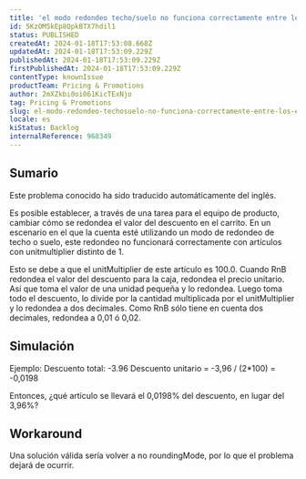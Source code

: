 ```yaml
---
title: 'el modo redondeo techo/suelo no funciona correctamente entre los elementos con multiplicador unitario distinto de 1'
id: 5KzOM5kEp8QpkBTX7hdil1
status: PUBLISHED
createdAt: 2024-01-18T17:53:08.668Z
updatedAt: 2024-01-18T17:53:09.229Z
publishedAt: 2024-01-18T17:53:09.229Z
firstPublishedAt: 2024-01-18T17:53:09.229Z
contentType: knownIssue
productTeam: Pricing & Promotions
author: 2mXZkbi0oi061KicTExNjo
tag: Pricing & Promotions
slug: el-modo-redondeo-techosuelo-no-funciona-correctamente-entre-los-elementos-con-multiplicador-unitario-distinto-de-1
locale: es
kiStatus: Backlog
internalReference: 968349
---
```


## Sumario

<div class="alert alert-info">
  <p>Este problema conocido ha sido traducido automáticamente del inglés.</p>
</div>



Es posible establecer, a través de una tarea para el equipo de producto, cambiar cómo se redondea el valor del descuento en el carrito.
En un escenario en el que la cuenta esté utilizando un modo de redondeo de techo o suelo, este redondeo no funcionará correctamente con artículos con unitmultiplier distinto de 1.

Esto se debe a que el unitMultiplier de este artículo es 100.0. Cuando RnB redondea el valor del descuento para la caja, redondea el precio unitario. Así que toma el valor de una unidad pequeña y lo redondea. Luego toma todo el descuento, lo divide por la cantidad multiplicada por el unitMultiplier y lo redondea a dos decimales.
Como RnB sólo tiene en cuenta dos decimales, redondea a 0,01 ó 0,02.


##

## Simulación



Ejemplo:
Descuento total: -3.96
Descuento unitario = -3,96 / (2*100) = -0,0198

Entonces, ¿qué artículo se llevará el 0,0198% del descuento, en lugar del 3,96%?



## Workaround



Una solución válida sería volver a no roundingMode, por lo que el problema dejará de ocurrir.





